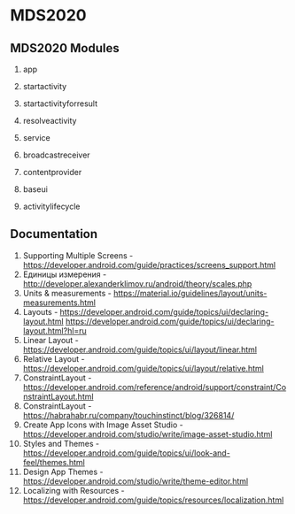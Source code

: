 # MDS2020

## MDS2020 Modules
1. app
1. startactivity
1. startactivityforresult
1. resolveactivity
1. service
1. broadcastreceiver
1. contentprovider
1. baseui

1. activitylifecycle


## Documentation
1. Supporting Multiple Screens - https://developer.android.com/guide/practices/screens_support.html
2. Единицы измерения - http://developer.alexanderklimov.ru/android/theory/scales.php
3. Units & measurements - https://material.io/guidelines/layout/units-measurements.html
4. Layouts - https://developer.android.com/guide/topics/ui/declaring-layout.html
https://developer.android.com/guide/topics/ui/declaring-layout.html?hl=ru
5. Linear Layout - https://developer.android.com/guide/topics/ui/layout/linear.html
6. Relative Layout - https://developer.android.com/guide/topics/ui/layout/relative.html
7. ConstraintLayout - https://developer.android.com/reference/android/support/constraint/ConstraintLayout.html
8. ConstraintLayout - https://habrahabr.ru/company/touchinstinct/blog/326814/
9. Create App Icons with Image Asset Studio - https://developer.android.com/studio/write/image-asset-studio.html
10. Styles and Themes - https://developer.android.com/guide/topics/ui/look-and-feel/themes.html
11. Design App Themes - https://developer.android.com/studio/write/theme-editor.html
12. Localizing with Resources - https://developer.android.com/guide/topics/resources/localization.html